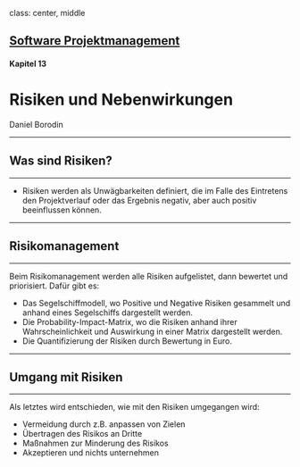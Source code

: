 class: center, middle

## [Software Projektmanagement](index.html)

#### Kapitel 13

# Risiken und Nebenwirkungen

Daniel Borodin

---
## Was sind Risiken?
***
- Risiken werden als Unwägbarkeiten definiert, die im Falle des Eintretens den Projektverlauf oder das Ergebnis negativ, aber auch positiv beeinflussen können.
---
## Risikomanagement
***
Beim Risikomanagement werden alle Risiken aufgelistet, dann bewertet und priorisiert. Dafür gibt es:
- Das Segelschiffmodell, wo Positive und Negative Risiken gesammelt und anhand eines Segelschiffs dargestellt werden.
- Die Probability-Impact-Matrix, wo die Risiken anhand ihrer Wahrscheinlichkeit und Auswirkung in einer Matrix dargestellt werden.
- Die Quantifizierung der Risiken durch Bewertung in Euro.
---
## Umgang mit Risiken
***
Als letztes wird entschieden, wie mit den Risiken umgegangen wird:
- Vermeidung durch z.B. anpassen von Zielen
- Übertragen des Risikos an Dritte
- Maßnahmen zur Minderung des Risikos
- Akzeptieren und nichts unternehmen